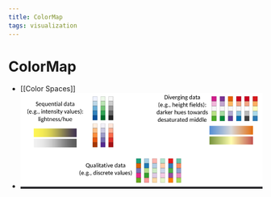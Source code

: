 ```yaml
---
title: ColorMap
tags: visualization
---
```


# ColorMap
- [[Color Spaces]]
- ![im](assets/Pasted%20Image%2020220411132754.png)



























































